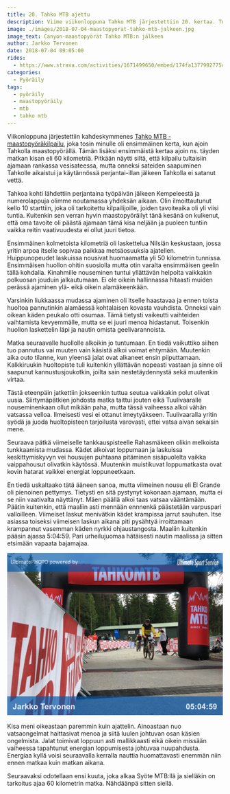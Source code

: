 ```yaml
---
title: 20. Tahko MTB ajettu
description: Viime viikonloppuna Tahko MTB järjestettiin 20. kertaa. Tosin itselle tämä oli vasta ensimmäinen kerta Tahkolla maastopyörän selässä :)
image: ./images/2018-07-04-maastopyorat-tahko-mtb-jalkeen.jpg
image_text: Canyon-maastopyörät Tahko MTB:n jälkeen
author: Jarkko Tervonen
date: 2018-07-04 09:05:00
rides:
  - https://www.strava.com/activities/1671499650/embed/174fa1377992775c9a1126ad37383f36c736e601
categories:
  - Pyöräily
tags:
  - pyöräily
  - maastopyöräily
  - mtb
  - tahko mtb
---
```

Viikonloppuna järjestettiin kahdeskymmenes [Tahko MTB -maastopyöräkilpailu](http://www.tahkomtb.fi/), joka tosin minulle oli ensimmäinen kerta, kun ajoin Tahkolla maastopyörällä. Tämän lisäksi ensimmäistä kertaa ajoin ns. täyden matkan kisan eli 60 kilometriä. Pitkään näytti siltä, että kilpailu tultaisiin ajamaan rankassa vesisateessa, mutta onneksi sateiden saapuminen Tahkolle aikaistui ja käytännössä perjantai-illan jälkeen Tahkolla ei satanut vettä.

Tahkoa kohti lähdettiin perjantaina työpäivän jälkeen Kempeleestä ja numerolappuja olimme noutamassa yhdeksän aikaan. Olin ilmoittautunut kello 10 starttiin, joka oli tarkoitettu kilpailijoille, joiden tavoiteaika oli yli viisi tuntia. Kuitenkin sen verran hyvin maastopyöräilyt tänä kesänä on kulkenut, että oma tavoite oli päästä ajamaan tämä kisa neljään ja puoleen tuntiin vaikka reitin vaativuudesta ei ollut juuri tietoa.

Ensimmäinen kolmetoista kilometriä oli laskettelua Nilsiän keskustaan, jossa yritin arpoa itselle sopivaa paikkaa metsäosuuksia ajatellen. Huippunopeudet laskuissa nousivat huomaamatta yli 50 kilometrin tunnissa. Ensimmäisen huollon ohitin suosiolla mutta otin varalta ensimmäisen geelin tällä kohdalla. Kinahmille nouseminen tuntui yllättävän helpolta vaikkakin polkuosan jouduin jalkautumaan. Ei ole oikein hallinnassa hitaasti muiden perässä ajaminen ylä- eikä oikein alamäkeenkään.

Varsinkin liukkaassa mudassa ajaminen oli itselle haastavaa ja ennen toista huoltoa pannutinkin alamäessä kohtalaisen kovasta vauhdista. Onneksi vain oikean käden peukalo otti osumaa. Tämä tietysti vaikeutti vaihteiden vaihtamista kevyemmälle, mutta se ei juuri menoa hidastanut. Toisenkin huollon laskettelin läpi ja nautin omista geelivarannoista.

Matka seuraavalle huollolle alkoikin jo tuntumaan. En tiedä vaikuttiko siihen tuo pannutus vai muuten vain käsistä alkoi voimat ehtymään. Muutenkin aika outo tilanne, kun yleensä jalat ovat alkaneet ensin piiputtamaan. Kalkkiruukin huoltopiste tuli kuitenkin yllättävän nopeasti vastaan ja sinne oli saapunut kannustusjoukotkin, joilta sain nestetäydennystä sekä muutenkin virtaa.

Tästä eteenpäin jatkettiin jokseenkin tuttua seutua vaikkakin polut olivat uusia. Siirtymäpätkien johdosta matka taittui jouten eikä Tuulivaaralle nouseminenkaan ollut mikään paha, mutta tässä vaiheessa alkoi vähän vatsassa velloa. Ilmeisesti vesi ei ottanut imeytyäkseen. Tuulivaaralla yritin syödä ja juoda huoltopisteen tarjoilusta varovasti, ettei vatsa aivan sekaisin mene.

Seuraava pätkä viimeiselle tankkauspisteelle Rahasmäkeen olikin melkoista tunkkaamista mudassa. Kädet alkoivat loppumaan ja laskuissa keskittymiskyvyn vei housujen puhtaana pitäminen sisäpuolelta vaikka vaippahousut olivatkin käytössä. Muutenkin muistikuvat loppumatkasta ovat kovin hatarat vaikkei energiat loppuneetkaan.

En tiedä uskaltaako tätä ääneen sanoa, mutta viimeinen nousu eli El Grande oli pienoinen pettymys. Tietysti en sitä pystynyt kokonaan ajamaan, mutta ei se niin vaativalta näyttänyt. Mäen päällä alkoi taas vatsaa vääntämään. Päätin kuitenkin, että maaliin asti mennään ennnenkä päästetään varpuspari valloilleen. Viimeiset laskut menivätkin kädet krampissa jarrut sauhuten. Itse asiassa toiseksi viimeisen laskun aikana piti pysähtyä irroittamaan krampannut vasemman käden nyrkki ohjaustangosta. Maaliin kuitenkin pääsin ajassa 5:04:59. Pari urheilujuomaa hätäisesti nautin maalissa ja sitten etsimään vapaata bajamajaa.

![Ajanottopalvelun ottama kuva maaliintulosta](./images/2018-07-04-ultimate-sports-service-tahko-mtb-2018-jarkko.jpg)

Kisa meni oikeastaan paremmin kuin ajattelin. Ainoastaan nuo vatsaongelmat haittasivat menoa ja siitä luulen johtuvan osan käsien ongelmista. Jalat toimivat loppuun asti mallikkaasti eikä oikein missään vaiheessa tapahtunut energian loppumisesta johtuvaa nuupahdusta. Energiaa kyllä voisi seuraavalla kerralla nauttia huomattavasti enemmän niin ennen matkaa kuin matkan aikana.

Seuraavaksi odotellaan ensi kuuta, joka alkaa Syöte MTB:llä ja sielläkin on tarkoitus ajaa 60 kilometrin matka. Nähdäänpä sitten siellä.
